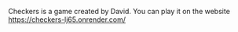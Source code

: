 Checkers is a game created by David.
You can play it on the website https://checkers-lj65.onrender.com/
